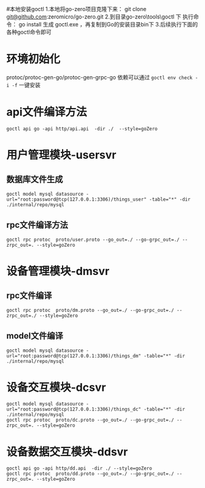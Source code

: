 #本地安装goctl
1.本地将go-zero项目克隆下来：  git clone git@github.com:zeromicro/go-zero.git
2.到目录go-zero\tools\goctl 下 执行命令： go install    生成 goctl.exe ，再复制到Go的安装⽬录bin下
3.后续执行下面的各种goctl命令即可

# 环境初始化

protoc/protoc-gen-go/protoc-gen-grpc-go 依赖可以通过
`goctl env check -i -f` 一键安装

# api文件编译方法

```shell script
goctl api go -api http/api.api  -dir ./  --style=goZero
```

# 用户管理模块-usersvr

## 数据库文件生成

```shell script
goctl model mysql datasource -url="root:password@tcp(127.0.0.1:3306)/things_user" -table="*" -dir ./internal/repo/mysql
```

## rpc文件编译方法
```shell script
goctl rpc protoc  proto/user.proto --go_out=./ --go-grpc_out=./ --zrpc_out=. --style=goZero
```

# 设备管理模块-dmsvr
##  rpc文件编译
```shell
goctl rpc protoc  proto/dm.proto --go_out=./ --go-grpc_out=./ --zrpc_out=./ --style=goZero
```

## model文件编译

```shell
goctl model mysql datasource -url="root:password@tcp(127.0.0.1:3306)/things_dm" -table="*" -dir ./internal/repo/mysql 
```

# 设备交互模块-dcsvr

```shell
goctl model mysql datasource -url="root:password@tcp(127.0.0.1:3306)/things_dc" -table="*" -dir ./internal/repo/mysql 
goctl rpc protoc  proto/dc.proto --go_out=./ --go-grpc_out=./ --zrpc_out=. --style=goZero

```

# 设备数据交互模块-ddsvr

```shell
goctl api go -api http/dd.api  -dir ./ --style=goZero
goctl rpc protoc  proto/dd.proto --go_out=./ --go-grpc_out=./ --zrpc_out=. --style=goZero
```